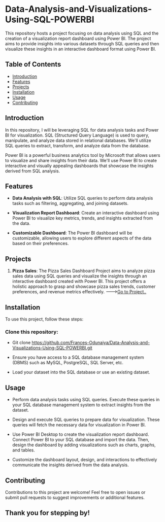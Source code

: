 # Data-Analysis-and-Visualizations-Using-SQL-POWERBI
This repository hosts a project focusing on data analysis using SQL and the creation of a visualization report dashboard using Power BI. The project aims to provide insights into various datasets through SQL queries and then visualize these insights in an interactive dashboard format using Power BI.

## Table of Contents
- [Introduction](#Introduction)
- [Features](#Features)
- [Projects](#Projects)
- [Installation](#Installation)
- [Usage](#Usage)
- [Contributing](#Contributing)

## Introduction
In this repository, I will be leveraging SQL for data analysis tasks and Power BI for visualization. SQL (Structured Query Language) is used to query, manipulate, and analyze data stored in relational databases. We'll utilize SQL queries to extract, transform, and analyze data from the database.

Power BI is a powerful business analytics tool by Microsoft that allows users to visualize and share insights from their data. We'll use Power BI to create interactive and visually appealing dashboards that showcase the insights derived from SQL analysis.

## Features
- **Data Analysis with SQL**: Utilize SQL queries to perform data analysis tasks such as filtering, aggregating, and joining datasets.

- **Visualization Report Dashboard**: Create an interactive dashboard using Power BI to visualize key metrics, trends, and insights extracted from the data.

- **Customizable Dashboard**: The Power BI dashboard will be customizable, allowing users to explore different aspects of the data based on their preferences.

## Projects
1. **Pizza Sales**: The Pizza Sales Dashboard Project aims to analyze pizza sales data using SQL queries and visualize the insights through an interactive dashboard created with Power BI. This project offers a holistic approach to grasp and showcase pizza sales trends, customer preferences, and revenue metrics effectively. --->[Go to Project..](https://github.com/Frances-Odunaiya/Data-Analysis-and-Visualizations-Using-SQL-POWERBI/blob/main/Pizza%20Sales/README.md)

## Installation
To use this project, follow these steps:


### Clone this repository:

- Git clone https://github.com/Frances-Odunaiya/Data-Analysis-and-Visualizations-Using-SQL-POWERBI.git

- Ensure you have access to a SQL database management system (DBMS) such as MySQL, PostgreSQL, SQL Server, etc.

- Load your dataset into the SQL database or use an existing dataset.

## Usage
- Perform data analysis tasks using SQL queries. Execute these queries in your SQL database management system to extract insights from the dataset.

- Design and execute SQL queries to prepare data for visualization. These queries will fetch the necessary data for visualization in Power BI.

- Use Power BI Desktop to create the visualization report dashboard. Connect Power BI to your SQL database and import the data. Then, design the dashboard by adding visualizations such as charts, graphs, and tables.

- Customize the dashboard layout, design, and interactions to effectively communicate the insights derived from the data analysis.

## Contributing
Contributions to this project are welcome! Feel free to open issues or submit pull requests to suggest improvements or additional features.

## Thank you for stepping by!
